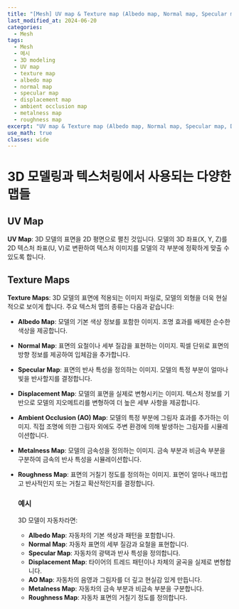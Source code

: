 ```yaml
---
title: "[Mesh] UV map & Texture map (Albedo map, Normal map, Specular map, Displacement map, Ambient Occlusion map, Metalness map, Roughness map)"
last_modified_at: 2024-06-20
categories:
  - Mesh
tags:
  - Mesh
  - 메시
  - 3D modeling
  - UV map
  - texture map
  - albedo map
  - normal map
  - specular map
  - displacement map
  - ambient occlusion map
  - metalness map
  - roughness map
excerpt: "UV map & Texture map (Albedo map, Normal map, Specular map, Displacement map, Ambient Occlusion map, Metalness map, Roughness map)"
use_math: true
classes: wide
---
```


# 3D 모델링과 텍스처링에서 사용되는 다양한 맵들

## UV Map
**UV Map**: 3D 모델의 표면을 2D 평면으로 펼친 것입니다. 모델의 3D 좌표(X, Y, Z)를 2D 텍스처 좌표(U, V)로 변환하여 텍스처 이미지를 모델의 각 부분에 정확하게 맞출 수 있도록 합니다.

## Texture Maps
**Texture Maps**: 3D 모델의 표면에 적용되는 이미지 파일로, 모델의 외형을 더욱 현실적으로 보이게 합니다. 주요 텍스처 맵의 종류는 다음과 같습니다:

- **Albedo Map**: 모델의 기본 색상 정보를 포함한 이미지. 조명 효과를 배제한 순수한 색상을 제공합니다.
- **Normal Map**: 표면의 요철이나 세부 질감을 표현하는 이미지. 픽셀 단위로 표면의 방향 정보를 제공하여 입체감을 추가합니다.
- **Specular Map**: 표면의 반사 특성을 정의하는 이미지. 모델의 특정 부분이 얼마나 빛을 반사할지를 결정합니다.
- **Displacement Map**: 모델의 표면을 실제로 변형시키는 이미지. 텍스처 정보를 기반으로 모델의 지오메트리를 변형하여 더 높은 세부 사항을 제공합니다.
- **Ambient Occlusion (AO) Map**: 모델의 특정 부분에 그림자 효과를 추가하는 이미지. 직접 조명에 의한 그림자 외에도 주변 환경에 의해 발생하는 그림자를 시뮬레이션합니다.
- **Metalness Map**: 모델의 금속성을 정의하는 이미지. 금속 부분과 비금속 부분을 구분하여 금속의 반사 특성을 시뮬레이션합니다.
- **Roughness Map**: 표면의 거칠기 정도를 정의하는 이미지. 표면이 얼마나 매끄럽고 반사적인지 또는 거칠고 확산적인지를 결정합니다.

  ### 예시
  3D 모델이 자동차라면:
  - **Albedo Map**: 자동차의 기본 색상과 패턴을 포함합니다.
  - **Normal Map**: 자동차 표면의 세부 질감과 요철을 표현합니다.
  - **Specular Map**: 자동차의 광택과 반사 특성을 정의합니다.
  - **Displacement Map**: 타이어의 트레드 패턴이나 차체의 굴곡을 실제로 변형합니다.
  - **AO Map**: 자동차의 음영과 그림자를 더 깊고 현실감 있게 만듭니다.
  - **Metalness Map**: 자동차의 금속 부분과 비금속 부분을 구분합니다.
  - **Roughness Map**: 자동차 표면의 거칠기 정도를 정의합니다.






